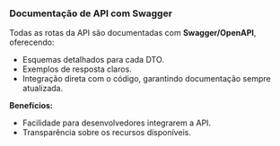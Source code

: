 ### **Documentação de API com Swagger**
Todas as rotas da API são documentadas com **Swagger/OpenAPI**, oferecendo:
- Esquemas detalhados para cada DTO.
- Exemplos de resposta claros.
- Integração direta com o código, garantindo documentação sempre atualizada.

**Benefícios:**
- Facilidade para desenvolvedores integrarem a API.
- Transparência sobre os recursos disponíveis.
